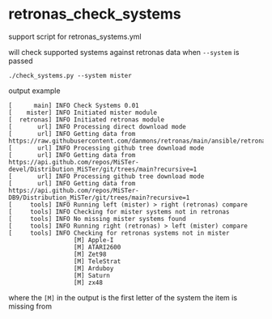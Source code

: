 # retronas_check_systems
support script for retronas_systems.yml

will check supported systems against retronas data when `--system` is passed

```
./check_systems.py --system mister
```

output example

```
[      main] INFO Check Systems 0.01            
[    mister] INFO Initiated mister module       
[  retronas] INFO Initiated retronas module     
[       url] INFO Processing direct download mode
[       url] INFO Getting data from https://raw.githubusercontent.com/danmons/retronas/main/ansible/retronas_systems.yml
[       url] INFO Processing github tree download mode
[       url] INFO Getting data from https://api.github.com/repos/MiSTer-devel/Distribution_MiSTer/git/trees/main?recursive=1
[       url] INFO Processing github tree download mode
[       url] INFO Getting data from https://api.github.com/repos/MiSTer-DB9/Distribution_MiSTer/git/trees/main?recursive=1
[     tools] INFO Running left (mister) > right (retronas) compare
[     tools] INFO Checking for mister systems not in retronas
[     tools] INFO No missing mister systems found
[     tools] INFO Running right (retronas) > left (mister) compare
[     tools] INFO Checking for retronas systems not in mister
                  [M] Apple-I
                  [M] ATARI2600
                  [M] Zet98
                  [M] TeleStrat
                  [M] Arduboy
                  [M] Saturn
                  [M] zx48
```


where the `[M]` in the output is the first letter of the system the item is missing from